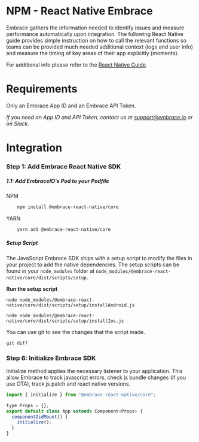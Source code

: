 # NPM - React Native Embrace

Embrace gathers the information needed to identify issues and measure performance automatically upon integration. The following React Native guide provides simple instruction on how to call the relevant functions so teams can be provided much needed additional context (logs and user info) and measure the timing of key areas of their app explicitly (moments).

For additional info please refer to the [React Native Guide](https://embrace.io/docs/react-native/).

# Requirements

Only an Embrace App ID and an Embrace API Token.

_If you need an App ID and API Token, contact us at support@embrace.io or on Slack._

# Integration

### Step 1: Add Embrace React Native SDK

##### 1.1: Add EmbraceIO's Pod to your Podfile

NPM

```sh
    npm install @embrace-react-native/core
```

YARN

```sh
    yarn add @embrace-react-native/core
```

##### Setup Script

The JavaScript Embrace SDK ships with a setup script to modify the files in your
project to add the native dependencies. The setup scripts can be found in your
`node_modules` folder at `node_modules/@embrace-react-native/core/dist/scripts/setup`.

**Run the setup script**

```shell-session
node node_modules/@embrace-react-native/core/dist/scripts/setup/installAndroid.js
```

```shell-session
node node_modules/@embrace-react-native/core/dist/scripts/setup/installIos.js
```

You can use git to see the changes that the script made.

```shell-session
git diff
```

### Step 6: Initialize Embrace SDK

Initialize method applies the necessary listener to your application. This allow Embrace to track javascript errors, check js bundle changes (if you use OTA), track js patch and react native versions.

```javascript
import { initialize } from "@embrace-react-native/core";

type Props = {};
export default class App extends Component<Props> {
  componentDidMount() {
    initialize();
  }
}
```
